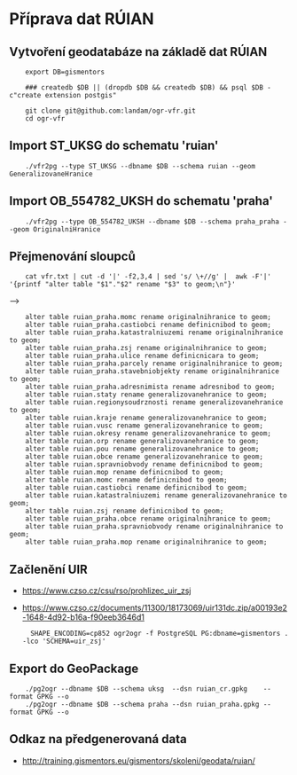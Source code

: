 Příprava dat RÚIAN
==================

Vytvoření geodatabáze na základě dat RÚIAN
------------------------------------------

        export DB=gismentors
        
        ### createdb $DB || (dropdb $DB && createdb $DB) && psql $DB -c"create extension postgis"
        
        git clone git@github.com:landam/ogr-vfr.git
        cd ogr-vfr
        
Import ST_UKSG do schematu 'ruian'
---------------------------------

        ./vfr2pg --type ST_UKSG --dbname $DB --schema ruian --geom GeneralizovaneHranice

Import OB_554782_UKSH do schematu 'praha'
-----------------------------------------

        ./vfr2pg --type OB_554782_UKSH --dbname $DB --schema praha_praha --geom OriginalniHranice

Přejmenování sloupců
--------------------

        cat vfr.txt | cut -d '|' -f2,3,4 | sed 's/ \+//g' |  awk -F'|' '{printf "alter table "$1"."$2" rename "$3" to geom;\n"}'

-->

        alter table ruian_praha.momc rename originalnihranice to geom;
        alter table ruian_praha.castiobci rename definicnibod to geom;
        alter table ruian_praha.katastralniuzemi rename originalnihranice to geom;
        alter table ruian_praha.zsj rename originalnihranice to geom;
        alter table ruian_praha.ulice rename definicnicara to geom;
        alter table ruian_praha.parcely rename originalnihranice to geom;
        alter table ruian_praha.stavebniobjekty rename originalnihranice to geom;
        alter table ruian_praha.adresnimista rename adresnibod to geom;
        alter table ruian.staty rename generalizovanehranice to geom;
        alter table ruian.regionysoudrznosti rename generalizovanehranice to geom;
        alter table ruian.kraje rename generalizovanehranice to geom;
        alter table ruian.vusc rename generalizovanehranice to geom;
        alter table ruian.okresy rename generalizovanehranice to geom;
        alter table ruian.orp rename generalizovanehranice to geom;
        alter table ruian.pou rename generalizovanehranice to geom;
        alter table ruian.obce rename generalizovanehranice to geom;
        alter table ruian.spravniobvody rename definicnibod to geom;
        alter table ruian.mop rename definicnibod to geom;
        alter table ruian.momc rename definicnibod to geom;
        alter table ruian.castiobci rename definicnibod to geom;
        alter table ruian.katastralniuzemi rename generalizovanehranice to geom;
        alter table ruian.zsj rename definicnibod to geom;
        alter table ruian_praha.obce rename originalnihranice to geom;
        alter table ruian_praha.spravniobvody rename originalnihranice to geom;
        alter table ruian_praha.mop rename originalnihranice to geom;

Začlenění UIR
-------------

* https://www.czso.cz/csu/rso/prohlizec_uir_zsj
* https://www.czso.cz/documents/11300/18173069/uir131dc.zip/a00193e2-1648-4d92-b16a-f90eeb3646d1

        SHAPE_ENCODING=cp852 ogr2ogr -f PostgreSQL PG:dbname=gismentors . -lco 'SCHEMA=uir_zsj'
 
Export do GeoPackage
--------------------

        ./pg2ogr --dbname $DB --schema uksg  --dsn ruian_cr.gpkg    --format GPKG --o
        ./pg2ogr --dbname $DB --schema praha --dsn ruian_praha.gpkg --format GPKG --o

Odkaz na předgenerovaná data
----------------------------

* http://training.gismentors.eu/gismentors/skoleni/geodata/ruian/
